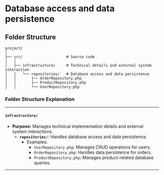 # Database access and data persistence

## Folder Structure

```
project/
│
├── src/                    # Source code
│   │
│   ├── infrastructure/     # Technical details and external system interaction
│   │   └── repositories/   # Database access and data persistence
│   │       ├── OrderRepository.php
│   │       ├── ProductRepository.php
│   │       └── UserRepository.php
```


### **Folder Structure Explanation**

* * *

#### **`infrastructure/`**

- **Purpose:** Manages technical implementation details and external system interactions.
    - **`repositories/`**: Handles database access and data persistence.
        - Examples:
            - `UserRepository.php`: Manages CRUD operations for users.
            - `OrderRepository.php`: Handles data persistence for orders.
            - `ProductRepository.php`: Manages product-related database queries.

* * *
